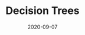 ---
# ===== Title, summary, and position in the left sidebar =====
linktitle: ""
summary: A non-parametric supervised learning method used for classification and regression.
weight: 500
# =========================================================

# ========== Basic metadata ==========
title: "Decision Trees"
date: 2020-09-07
draft: false
type: book # page type
authors: 
    - admin
tags: 
    - Machine Learning
    - Decision Tree
categories: 
    - Machine Learning
toc: true # Show table of contents
# ====================================

# ========== Advanced metadata ========== 
profile: false  # Show author profile?
reading_time: true # Show estimated reading time?
share: true  # Show social sharing links?
featured: true
comments: true  # Show comments?
disable_comment: false
commentable: true  # Allow visitors to comment? Supported by the Page, Post, and Book content types.
editable: false  # Allow visitors to edit the page? Supported by the Page, Post, and Book content types.
---